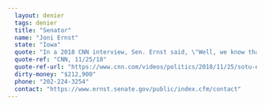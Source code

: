 ```yaml
---
  layout: denier
  tags: denier
  title: "Senator"
  name: "Joni Ernst"
  state: "Iowa"
  quote: "In a 2018 CNN interview, Sen. Ernst said, \"Well, we know that our climate is changing. Our climate always changes, and we see those ebbs and flows through time.\""
  quote-ref: "CNN, 11/25/18"
  quote-ref-url: "https://www.cnn.com/videos/politics/2018/11/25/sotu-ernst-climate.cnn"
  dirty-money: "$212,900"
  phone: "202-224-3254"
  contact: "https://www.ernst.senate.gov/public/index.cfm/contact"
---
```

